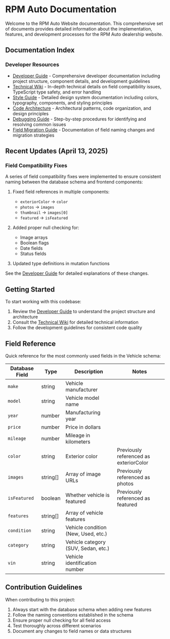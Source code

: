 # RPM Auto Documentation

Welcome to the RPM Auto Website documentation. This comprehensive set of documents provides detailed information about the implementation, features, and development processes for the RPM Auto dealership website.

## Documentation Index

### Developer Resources

- [Developer Guide](./DEVELOPER.md) - Comprehensive developer documentation including project structure, component details, and development guidelines
- [Technical Wiki](./TECHNICAL_WIKI.md) - In-depth technical details on field compatibility issues, TypeScript type safety, and error handling
- [Style Guide](./STYLE_GUIDE.md) - Detailed design system documentation including colors, typography, components, and styling principles
- [Code Architecture](./CODE_ARCHITECTURE.md) - Architectural patterns, code organization, and design principles
- [Debugging Guide](./DEBUGGING_GUIDE.md) - Step-by-step procedures for identifying and resolving common issues
- [Field Migration Guide](./FIELD_MIGRATION_GUIDE.md) - Documentation of field naming changes and migration strategies

## Recent Updates (April 13, 2025)

### Field Compatibility Fixes

A series of field compatibility fixes were implemented to ensure consistent naming between the database schema and frontend components:

1. Fixed field references in multiple components:
   - `exteriorColor` → `color`
   - `photos` → `images`
   - `thumbnail` → `images[0]`
   - `featured` → `isFeatured`

2. Added proper null checking for:
   - Image arrays
   - Boolean flags
   - Date fields
   - Status fields

3. Updated type definitions in mutation functions

See the [Developer Guide](./DEVELOPER.md) for detailed explanations of these changes.

## Getting Started

To start working with this codebase:

1. Review the [Developer Guide](./DEVELOPER.md) to understand the project structure and architecture
2. Consult the [Technical Wiki](./TECHNICAL_WIKI.md) for detailed technical information
3. Follow the development guidelines for consistent code quality

## Field Reference

Quick reference for the most commonly used fields in the Vehicle schema:

| Database Field | Type            | Description                           | Notes                                  |
|---------------|-----------------|---------------------------------------|----------------------------------------|
| `make`        | string          | Vehicle manufacturer                   |                                        |
| `model`       | string          | Vehicle model name                     |                                        |
| `year`        | number          | Manufacturing year                     |                                        |
| `price`       | number          | Price in dollars                       |                                        |
| `mileage`     | number          | Mileage in kilometers                  |                                        |
| `color`       | string          | Exterior color                         | Previously referenced as exteriorColor |
| `images`      | string[]        | Array of image URLs                    | Previously referenced as photos        |
| `isFeatured`  | boolean         | Whether vehicle is featured            | Previously referenced as featured      |
| `features`    | string[]        | Array of vehicle features              |                                        |
| `condition`   | string          | Vehicle condition (New, Used, etc.)    |                                        |
| `category`    | string          | Vehicle category (SUV, Sedan, etc.)    |                                        |
| `vin`         | string          | Vehicle identification number          |                                        |

## Contribution Guidelines

When contributing to this project:

1. Always start with the database schema when adding new features
2. Follow the naming conventions established in the schema
3. Ensure proper null checking for all field access
4. Test thoroughly across different scenarios
5. Document any changes to field names or data structures